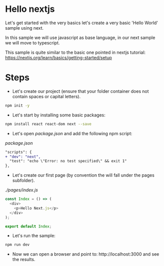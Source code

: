 # Hello nextjs

Let's get started with the very basics let's create a very basic 'Hello World' sample using next.

In this sample we will use javascript as base language, in our next sample we will move to typescript.

This sample is quite similar to the basic one pointed in nextjs tutorial: https://nextjs.org/learn/basics/getting-started/setup

# Steps

- Let's create our project (ensure that your folder container does not contain spaces or capital letters).

```bash
npm init -y
```

- Let's start by installing some basic packages:

```bash
npm install react react-dom next --save
```

- Let's open _package.json_ and add the following npm script:

_package.json_

```diff
"scripts": {
+ "dev": "next",
  "test": "echo \"Error: no test specified\" && exit 1"
},
```

- Let's create our first page (by convention the will fall under the pages subfolder).

_./pages/index.js_

```javascript
const Index = () => (
  <div>
    <p>Hello Next.js</p>
  </div>
);

export default Index;
```

- Let's run the sample:

```bash
npm run dev
```

- Now we can open a browser and point to: http://localhost:3000 and see the results.
